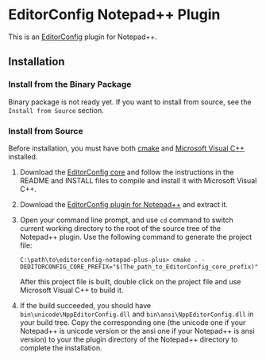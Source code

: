 # EditorConfig Notepad++ Plugin

This is an [EditorConfig][] plugin for Notepad++.

## Installation

### Install from the Binary Package

Binary package is not ready yet. If you want to install from source, see the
`Install from Source` section.


### Install from Source

Before installation, you must have both [cmake][] and [Microsoft Visual C++][]
installed.

1. Download the [EditorConfig core][] and follow the instructions in the README
   and INSTALL files to compile and install it with Microsoft Visual C++.

2. Download the [EditorConfig plugin for Notepad++][] and extract it.

3. Open your command line prompt, and use `cd` command to switch current
   working directory to the root of the source tree of the Notepad++ plugin.
   Use the following command to generate the project file:

   `C:\path\to\editorconfig-notepad-plus-plus> cmake . -DEDITORCONFIG_CORE_PREFIX="$(The_path_to_EditorConfig_core_prefix)"`

   After this project file is built, double click on the project file and use
   Microsoft Visual C++ to build it.

5. If the build succeeded, you should have `bin\unicode\NppEditorConfig.dll`
   and `bin\ansi\NppEditorConfig.dll` in your build tree. Copy the
   corresponding one (the unicode one if your Notepad++ is unicode version or
   the ansi one if your Notepad++ is ansi version) to your the plugin directory
   of the Notepad++ directory to complete the installation.




[cmake]: http://www.cmake.org
[EditorConfig]: http://editorconfig.org
[EditorConfig core]: https://github.com/editorconfig/editorconfig
[EditorConfig plugin for Notepad++]: https://github.com/editorconfig/editorconfig-notepad-plus-plus
[Microsoft Visual C++]: http://msdn2.microsoft.com/en-us/visualc/default.aspx
